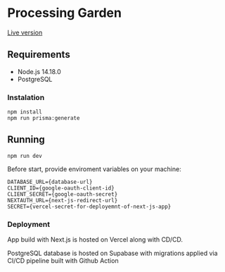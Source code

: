 # Processing Garden

[Live version](https://processing-garden.vercel.app/)

## Requirements

- Node.js 14.18.0
- PostgreSQL

### Instalation

```
npm install
npm run prisma:generate
```

## Running

```
npm run dev
```

Before start, provide enviroment variables on your machine:

```
DATABASE_URL={database-url}
CLIENT_ID={google-oauth-client-id}
CLIENT_SECRET={google-oauth-secret}
NEXTAUTH_URL={next-js-redirect-url}
SECRET={vercel-secret-for-deployemnt-of-next-js-app}
```

### Deployment

App build with Next.js is hosted on Vercel along with CD/CD.

PostgreSQL database is hosted on Supabase with migrations applied via CI/CD pipeline built with Github Action
